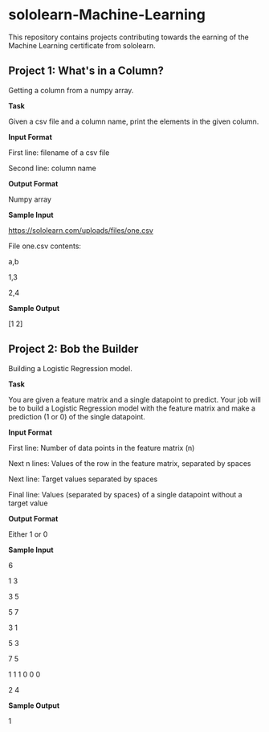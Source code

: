 # sololearn-Machine-Learning
This repository contains projects contributing towards the earning of the Machine Learning certificate from sololearn.

## Project 1: What's in a Column?

Getting a column from a numpy array.

**Task**

Given a csv file and a column name, print the elements in the given column.

**Input Format**

First line: filename of a csv file

Second line: column name

**Output Format**

Numpy array

**Sample Input**

https://sololearn.com/uploads/files/one.csv

File one.csv contents:

a,b

1,3

2,4

**Sample Output**

[1 2]

## Project 2: Bob the Builder

Building a Logistic Regression model.

**Task**

You are given a feature matrix and a single datapoint to predict. Your job will be to build a Logistic Regression model with the feature matrix and make a prediction (1 or 0) of the single datapoint.

**Input Format**

First line: Number of data points in the feature matrix (n)

Next n lines: Values of the row in the feature matrix, separated by spaces

Next line: Target values separated by spaces

Final line: Values (separated by spaces) of a single datapoint without a target value

**Output Format**

Either 1 or 0

**Sample Input**

6

1 3

3 5

5 7

3 1

5 3

7 5

1 1 1 0 0 0

2 4

**Sample Output**

1
